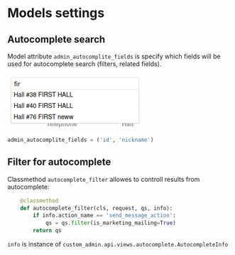 # Models settings

## Autocomplete search

Model attribute `admin_autocomplite_fields` is specify which fields will be used for autocomplete search (filters, related fields).

![tag-search](images/tag-search.png)

```python
admin_autocomplite_fields = ('id', 'nickname')
```

## Filter for autocomplete

Classmethod `autocomplete_filter` allowes to controll results from autocomplete:
```python
    @classmethod
    def autocomplete_filter(cls, request, qs, info):
        if info.action_name == 'send_message_action':
            qs = qs.filter(is_marketing_mailing=True)
        return qs
```

`info` is instance of `custom_admin.api.views.autocomplete.AutocompleteInfo`
